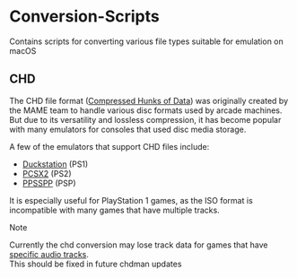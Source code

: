 # Conversion-Scripts
Contains scripts for converting various file types suitable for emulation on macOS

## CHD
The CHD file format ([Compressed Hunks of Data](https://en.wikipedia.org/wiki/MAME#ROM_data)) was originally created by the MAME team to handle various disc formats used by arcade machines. But due to its versatility and lossless compression, it has become popular with many emulators for consoles that used disc media storage.<br> 

A few of the emulators that support CHD files include: 

- [Duckstation](https://www.duckstation.org) (PS1)
- [PCSX2](https://pcsx2.net) (PS2)
- [PPSSPP](https://www.ppsspp.org) (PSP)

It is especially useful for PlayStation 1 games, as the ISO format is incompatible with many games that have multiple tracks. 
> [!NOTE]
> Currently the chd conversion may lose track data for games that have [specific audio tracks](https://github.com/mamedev/mame/issues/10308).<br>
> This should be fixed in future chdman updates